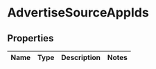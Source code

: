 # AdvertiseSourceAppIds

## Properties
Name | Type | Description | Notes
------------ | ------------- | ------------- | -------------
